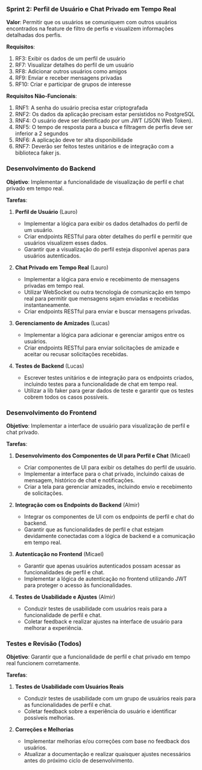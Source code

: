 ### Sprint 2: Perfil de Usuário e Chat Privado em Tempo Real
**Valor**: Permitir que os usuários se comuniquem com outros usuários encontrados na feature de filtro de perfis e visualizem informações detalhadas dos perfis.

**Requisitos**:
1. RF3: Exibir os dados de um perfil de usuário
2. RF7: Visualizar detalhes do perfil de um usuário
3. RF8: Adicionar outros usuários como amigos
4. RF9: Enviar e receber mensagens privadas
5. RF10: Criar e participar de grupos de interesse

**Requisitos Não-Funcionais**:
1. RNF1: A senha do usuário precisa estar criptografada
2. RNF2: Os dados da aplicação precisam estar persistidos no PostgreSQL
3. RNF4: O usuário deve ser identificado por um JWT (JSON Web Token).
4. RNF5: O tempo de resposta para a busca e filtragem de perfis deve ser inferior a 2 segundos
5. RNF6: A aplicação deve ter alta disponibilidade
6. RNF7: Deverão ser feitos testes unitários e de integração com a biblioteca faker js.

### Desenvolvimento do Backend

**Objetivo**: Implementar a funcionalidade de visualização de perfil e chat privado em tempo real.

**Tarefas**:

1. **Perfil de Usuário** (Lauro)
    - Implementar a lógica para exibir os dados detalhados do perfil de um usuário.
    - Criar endpoints RESTful para obter detalhes do perfil e permitir que usuários visualizem esses dados.
    - Garantir que a visualização do perfil esteja disponível apenas para usuários autenticados.

2. **Chat Privado em Tempo Real** (Lauro)
    - Implementar a lógica para envio e recebimento de mensagens privadas em tempo real.
    - Utilizar WebSocket ou outra tecnologia de comunicação em tempo real para permitir que mensagens sejam enviadas e recebidas instantaneamente.
    - Criar endpoints RESTful para enviar e buscar mensagens privadas.

3. **Gerenciamento de Amizades** (Lucas)
    - Implementar a lógica para adicionar e gerenciar amigos entre os usuários.
    - Criar endpoints RESTful para enviar solicitações de amizade e aceitar ou recusar solicitações recebidas.

4. **Testes de Backend** (Lucas)
    - Escrever testes unitários e de integração para os endpoints criados, incluindo testes para a funcionalidade de chat em tempo real.
    - Utilizar a lib faker para gerar dados de teste e garantir que os testes cobrem todos os casos possíveis.

### Desenvolvimento do Frontend

**Objetivo**: Implementar a interface de usuário para visualização de perfil e chat privado.

**Tarefas**:
 
1. **Desenvolvimento dos Componentes de UI para Perfil e Chat** (Micael) 
    - Criar componentes de UI para exibir os detalhes do perfil de usuário.
    - Implementar a interface para o chat privado, incluindo caixas de mensagem, histórico de chat e notificações.
    - Criar a tela para gerenciar amizades, incluindo envio e recebimento de solicitações.

2. **Integração com os Endpoints do Backend** (Almir)
    - Integrar os componentes de UI com os endpoints de perfil e chat do backend.
    - Garantir que as funcionalidades de perfil e chat estejam devidamente conectadas com a lógica de backend e a comunicação em tempo real.

3. **Autenticação no Frontend** (Micael)
    - Garantir que apenas usuários autenticados possam acessar as funcionalidades de perfil e chat.
    - Implementar a lógica de autenticação no frontend utilizando JWT para proteger o acesso às funcionalidades.

4. **Testes de Usabilidade e Ajustes** (Almir)
    - Conduzir testes de usabilidade com usuários reais para a funcionalidade de perfil e chat.
    - Coletar feedback e realizar ajustes na interface de usuário para melhorar a experiência.

### Testes e Revisão (Todos)

**Objetivo**: Garantir que a funcionalidade de perfil e chat privado em tempo real funcionem corretamente.

**Tarefas**:

1. **Testes de Usabilidade com Usuários Reais**
    - Conduzir testes de usabilidade com um grupo de usuários reais para as funcionalidades de perfil e chat.
    - Coletar feedback sobre a experiência do usuário e identificar possíveis melhorias.

2. **Correções e Melhorias**
    - Implementar melhorias e/ou correções com base no feedback dos usuários.
    - Atualizar a documentação e realizar quaisquer ajustes necessários antes do próximo ciclo de desenvolvimento.